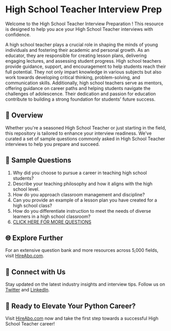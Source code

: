 # High School Teacher Interview Prep

Welcome to the High School Teacher Interview Preparation ! This resource is designed to help you ace your High School Teacher interviews with confidence.

A high school teacher plays a crucial role in shaping the minds of young individuals and fostering their academic and personal growth. As an educator, they are responsible for creating lesson plans, delivering engaging lectures, and assessing student progress. High school teachers provide guidance, support, and encouragement to help students reach their full potential. They not only impart knowledge in various subjects but also work towards developing critical thinking, problem-solving, and communication skills. Additionally, high school teachers serve as mentors, offering guidance on career paths and helping students navigate the challenges of adolescence. Their dedication and passion for education contribute to building a strong foundation for students' future success.

## 🚀 Overview

Whether you're a seasoned High School Teacher or just starting in the field, this repository is tailored to enhance your interview readiness. We've curated a set of sample questions commonly asked in High School Teacher interviews to help you prepare and succeed.

## 📝 Sample Questions

1. Why did you choose to pursue a career in teaching high school students?
2. Describe your teaching philosophy and how it aligns with the high school level.
3. How do you approach classroom management and discipline?
4. Can you provide an example of a lesson plan you have created for a high school class?
5. How do you differentiate instruction to meet the needs of diverse learners in a high school classroom?
6. [CLICK HERE FOR MORE QUESTIONS](https://hireabo.com/job/4_0_6/High%20School%20Teacher)

## 🌐 Explore Further

For an extensive question bank and more resources across 5,000 fields, visit [HireAbo.com](https://www.hireabo.com).

## 📱 Connect with Us

Stay updated on the latest industry insights and interview tips. Follow us on [Twitter](https://twitter.com/hireabo) and [LinkedIn](https://www.linkedin.com/in/hire-abo-3609972a8/).

## 🚀 Ready to Elevate Your Python Career?

Visit [HireAbo.com](https://www.hireabo.com) now and take the first step towards a successful High School Teacher career!